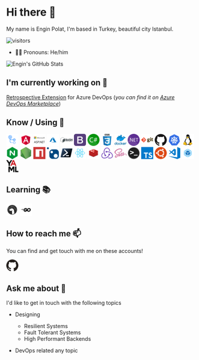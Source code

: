 # Hi there 👋

My name is Engin Polat, I'm based in Turkey, beautiful city Istanbul.

![visitors](https://img.shields.io/badge/dynamic/json?color=informational&label=visitor%20count&query=value&url=https%3A%2F%2Fapi.countapi.xyz%2Fhit%2Fpolatengin.polatengin%2Freadme)

- 🙋‍♂️ Pronouns: He/him

![Engin's GitHub Stats](https://github-readme-stats.vercel.app/api?username=polatengin&show_icons=true)

## I'm currently working on 🔭

[Retrospective Extension](https://github.com/microsoft/vsts-extension-retrospectives) for Azure DevOps (_you can find it on [Azure DevOps Marketplace](https://marketplace.visualstudio.com/items?itemName=ms-devlabs.team-retrospectives)_)

## Know / Using 🧠

<img src="https://github.com/github/explore/blob/master/topics/actions/actions.png?raw=true" height="32" />
<img src="https://github.com/github/explore/blob/master/topics/angular/angular.png?raw=true" height="32" />
<img src="https://github.com/github/explore/blob/master/topics/aspnet/aspnet.png?raw=true" height="32" />
<img src="https://github.com/github/explore/blob/master/topics/azure/azure.png?raw=true" height="32" />
<img src="https://github.com/github/explore/blob/master/topics/bash/bash.png?raw=true" height="32" />
<img src="https://github.com/github/explore/blob/master/topics/bootstrap/bootstrap.png?raw=true" height="32" />
<img src="https://github.com/github/explore/blob/master/topics/csharp/csharp.png?raw=true" height="32" />
<img src="https://github.com/github/explore/blob/master/topics/css/css.png?raw=true" height="32" />
<img src="https://github.com/github/explore/blob/master/topics/docker/docker.png?raw=true" height="32" />
<img src="https://github.com/github/explore/blob/master/topics/dotnet/dotnet.png?raw=true" height="32" />
<img src="https://github.com/github/explore/blob/master/topics/git/git.png?raw=true" height="32" />
<img src="https://github.com/github/explore/blob/master/topics/github/github.png?raw=true" height="32" />
<img src="https://github.com/github/explore/blob/master/topics/kubernetes/kubernetes.png?raw=true" height="32" />
<img src="https://github.com/github/explore/blob/master/topics/linux/linux.png?raw=true" height="32" />
<img src="https://github.com/github/explore/blob/master/topics/nginx/nginx.png?raw=true" height="32" />
<img src="https://github.com/github/explore/blob/master/topics/nodejs/nodejs.png?raw=true" height="32" />
<img src="https://github.com/github/explore/blob/master/topics/npm/npm.png?raw=true" height="32" />
<img src="https://github.com/github/explore/blob/master/topics/nuget/nuget.png?raw=true" height="32" />
<img src="https://github.com/github/explore/blob/master/topics/powershell/powershell.png?raw=true" height="32" />
<img src="https://github.com/github/explore/blob/master/topics/react/react.png?raw=true" height="32" />
<img src="https://github.com/github/explore/blob/master/topics/redis/redis.png?raw=true" height="32" />
<img src="https://github.com/github/explore/blob/master/topics/redux/redux.png?raw=true" height="32" />
<img src="https://github.com/github/explore/blob/master/topics/sass/sass.png?raw=true" height="32" />
<img src="https://github.com/github/explore/blob/master/topics/terminal/terminal.png?raw=true" height="32" />
<img src="https://github.com/github/explore/blob/master/topics/typescript/typescript.png?raw=true" height="32" />
<img src="https://github.com/github/explore/blob/master/topics/ubuntu/ubuntu.png?raw=true" height="32" />
<img src="https://github.com/github/explore/blob/master/topics/visual-studio-code/visual-studio-code.png?raw=true" height="32" />
<img src="https://github.com/github/explore/blob/master/topics/webpack/webpack.png?raw=true" height="32" />
<img src="https://github.com/github/explore/blob/master/topics/yaml/yaml.png?raw=true" height="32" />

## Learning 📚

<img src="https://github.com/github/explore/blob/master/topics/deno/deno.png?raw=true" height="32" />
<img src="https://github.com/github/explore/blob/master/topics/go/go.png?raw=true" height="32" />

## How to reach me 📫

You can find and get touch with me on these accounts!

[<img src="https://github.com/github/explore/blob/master/topics/github-api/github-api.png?raw=true" height="32" />](https://github.com/polatengin)

## Ask me about 💬

I'd like to get in touch with the following topics

- Designing
  - Resilient Systems
  - Fault Tolerant Systems
  - High Performant Backends

- DevOps related any topic
